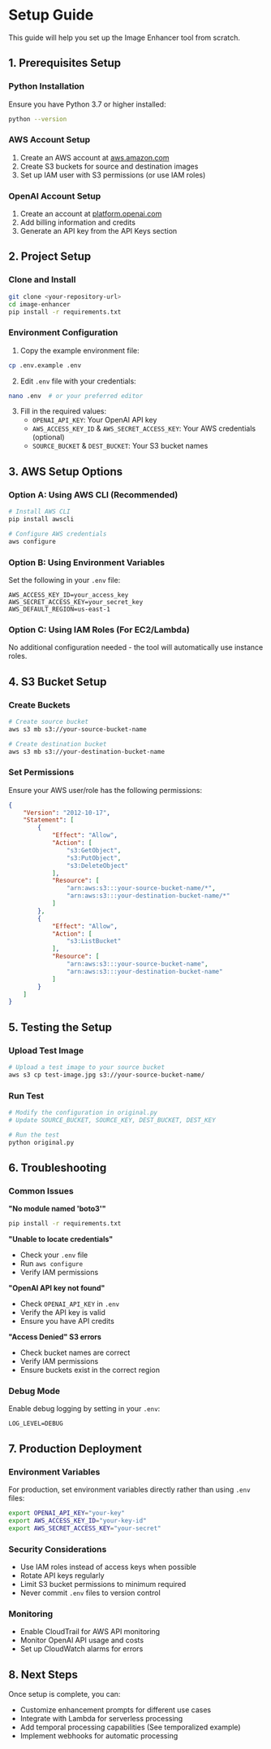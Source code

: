 # Setup Guide

This guide will help you set up the Image Enhancer tool from scratch.

## 1. Prerequisites Setup

### Python Installation
Ensure you have Python 3.7 or higher installed:
```bash
python --version
```

### AWS Account Setup
1. Create an AWS account at [aws.amazon.com](https://aws.amazon.com)
2. Create S3 buckets for source and destination images
3. Set up IAM user with S3 permissions (or use IAM roles)

### OpenAI Account Setup
1. Create an account at [platform.openai.com](https://platform.openai.com)
2. Add billing information and credits
3. Generate an API key from the API Keys section

## 2. Project Setup

### Clone and Install
```bash
git clone <your-repository-url>
cd image-enhancer
pip install -r requirements.txt
```

### Environment Configuration
1. Copy the example environment file:
```bash
cp .env.example .env
```

2. Edit `.env` file with your credentials:
```bash
nano .env  # or your preferred editor
```

3. Fill in the required values:
   - `OPENAI_API_KEY`: Your OpenAI API key
   - `AWS_ACCESS_KEY_ID` & `AWS_SECRET_ACCESS_KEY`: Your AWS credentials (optional)
   - `SOURCE_BUCKET` & `DEST_BUCKET`: Your S3 bucket names

## 3. AWS Setup Options

### Option A: Using AWS CLI (Recommended)
```bash
# Install AWS CLI
pip install awscli

# Configure AWS credentials
aws configure
```

### Option B: Using Environment Variables
Set the following in your `.env` file:
```
AWS_ACCESS_KEY_ID=your_access_key
AWS_SECRET_ACCESS_KEY=your_secret_key
AWS_DEFAULT_REGION=us-east-1
```

### Option C: Using IAM Roles (For EC2/Lambda)
No additional configuration needed - the tool will automatically use instance roles.

## 4. S3 Bucket Setup

### Create Buckets
```bash
# Create source bucket
aws s3 mb s3://your-source-bucket-name

# Create destination bucket
aws s3 mb s3://your-destination-bucket-name
```

### Set Permissions
Ensure your AWS user/role has the following permissions:
```json
{
    "Version": "2012-10-17",
    "Statement": [
        {
            "Effect": "Allow",
            "Action": [
                "s3:GetObject",
                "s3:PutObject",
                "s3:DeleteObject"
            ],
            "Resource": [
                "arn:aws:s3:::your-source-bucket-name/*",
                "arn:aws:s3:::your-destination-bucket-name/*"
            ]
        },
        {
            "Effect": "Allow",
            "Action": [
                "s3:ListBucket"
            ],
            "Resource": [
                "arn:aws:s3:::your-source-bucket-name",
                "arn:aws:s3:::your-destination-bucket-name"
            ]
        }
    ]
}
```

## 5. Testing the Setup

### Upload Test Image
```bash
# Upload a test image to your source bucket
aws s3 cp test-image.jpg s3://your-source-bucket-name/
```

### Run Test
```bash
# Modify the configuration in original.py
# Update SOURCE_BUCKET, SOURCE_KEY, DEST_BUCKET, DEST_KEY

# Run the test
python original.py
```

## 6. Troubleshooting

### Common Issues

**"No module named 'boto3'"**
```bash
pip install -r requirements.txt
```

**"Unable to locate credentials"**
- Check your `.env` file
- Run `aws configure` 
- Verify IAM permissions

**"OpenAI API key not found"**
- Check `OPENAI_API_KEY` in `.env`
- Verify the API key is valid
- Ensure you have API credits

**"Access Denied" S3 errors**
- Check bucket names are correct
- Verify IAM permissions
- Ensure buckets exist in the correct region

### Debug Mode
Enable debug logging by setting in your `.env`:
```
LOG_LEVEL=DEBUG
```

## 7. Production Deployment

### Environment Variables
For production, set environment variables directly rather than using `.env` files:

```bash
export OPENAI_API_KEY="your-key"
export AWS_ACCESS_KEY_ID="your-key-id"
export AWS_SECRET_ACCESS_KEY="your-secret"
```

### Security Considerations
- Use IAM roles instead of access keys when possible
- Rotate API keys regularly
- Limit S3 bucket permissions to minimum required
- Never commit `.env` files to version control

### Monitoring
- Enable CloudTrail for AWS API monitoring
- Monitor OpenAI API usage and costs
- Set up CloudWatch alarms for errors

## 8. Next Steps

Once setup is complete, you can:
- Customize enhancement prompts for different use cases
- Integrate with Lambda for serverless processing
- Add temporal processing capabilities (See temporalized example)
- Implement webhooks for automatic processing
